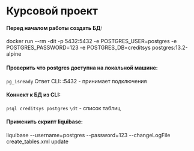 # Курсовой проект

#### Перед началом работы создать БД:

docker run --rm -dit -p 5432:5432 -e POSTGRES_USER=postgres -e POSTGRES_PASSWORD=123 -e POSTGRES_DB=creditsys postgres:13.2-alpine

#### Проверить что postgres доступна на локальной машине:

`pg_isready`
Ответ CLI:
:5432 - принимает подключения

#### Коннект к БД из CLI:

`psql creditsys postgres`
`\dt` - список таблиц

#### Применить скрипт liquibase:

liquibase --username=postgres --password=123 --changeLogFile create_tables.xml update
